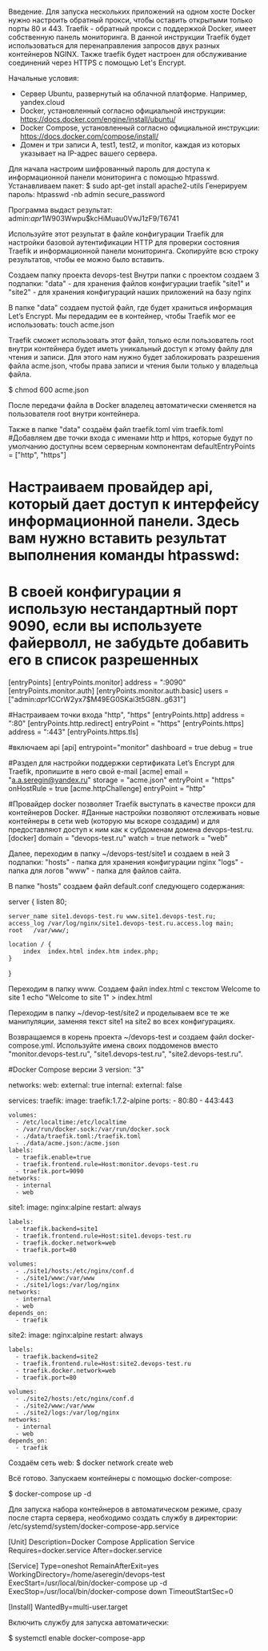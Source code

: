 Введение.
Для запуска нескольких приложений на одном хосте Docker нужно настроить обратный прокси, чтобы оставить открытыми только порты 80 и 443.
Traefik - обратный прокси с поддержкой Docker, имеет собственную панель мониторинга. В данной инструкции Traefik будет использоваться для перенаправления запросов двух разных контейнеров NGINX. Также traefik будет настроен для обслуживание соединений через HTTPS с помощью Let's Encrypt.

Начальные условия:
- Сервер Ubuntu, развернутый на облачной платформе. Например, yandex.cloud
- Docker, установленный согласно официальной инструкции: https://docs.docker.com/engine/install/ubuntu/
- Docker Compose, установленный согласно официальной инструкции: https://docs.docker.com/compose/install/
- Домен и три записи A, test1, test2, и monitor, каждая из которых указывает на IP-адрес вашего сервера.

Для начала настроим шифрованный пароль для доступа к информационной панели мониторинга с помощью htpasswd.
Устанавливаем пакет:
$ sudo apt-get install apache2-utils
Генерируем пароль:
htpasswd -nb admin secure_password

Программа выдаст результат:
admin:$apr1$W903Wwpu$kcHiMuau0VwJ1zF9/T6741

Используйте этот результат в файле конфигурации Traefik для настройки базовой аутентификации HTTP для проверки состояния Traefik и информационной панели мониторинга. Скопируйте всю строку результатов, чтобы ее можно было вставить.

Создаем папку проекта devops-test
Внутри папки с проектом создаем 3 подпапки:
"data" - для хранения файлов конфигурации traefik
"site1" и "site2" - для хранения конфигураций наших приложений на базу nginx

В папке "data" создаем пустой файл, где будет храниться информация Let’s Encrypt. Мы передадим ее в контейнер, чтобы Traefik мог ее использовать:
touch acme.json

Traefik сможет использовать этот файл, только если пользователь root внутри контейнера будет иметь уникальный доступ к этому файлу для чтения и записи. Для этого нам нужно будет заблокировать разрешения файла acme.json, чтобы права записи и чтения были только у владельца файла.

$ chmod 600 acme.json

После передачи файла в Docker владелец автоматически сменяется на пользователя root внутри контейнера.

Также в папке "data" создаём файл traefik.toml
vim traefik.toml
#Добавляем две точки входа с именами http и https, которые будут по умолчанию доступны всем серверным компонентам
defaultEntryPoints = ["http", "https"]

# Настраиваем провайдер api, который дает доступ к интерфейсу информационной панели. Здесь вам нужно вставить результат выполнения команды htpasswd:
# В своей конфигурации я использую нестандартный порт 9090, если вы используете файерволл, не забудьте добавить его в список разрешенных
[entryPoints]
  [entryPoints.monitor]
    address = ":9090"
    [entryPoints.monitor.auth]
      [entryPoints.monitor.auth.basic]
        users = ["admin:$apr1$CCrW2yx7$M49EG0SKai3t5G8N..g631"]

#Настраиваем точки входа "http", "https"
[entryPoints.http]
    address = ":80"
      [entryPoints.http.redirect]
        entryPoint = "https"
[entryPoints.https]
    address = ":443"
      [entryPoints.https.tls]

#включаем api
[api]
entrypoint="monitor"
dashboard = true
debug = true

#Раздел для настройки поддержки сертификата Let’s Encrypt для Traefik, пропишите в него свой e-mail
[acme]
email = "a.a.seregin@yandex.ru"
storage = "acme.json"
entryPoint = "https"
onHostRule = true
  [acme.httpChallenge]
  entryPoint = "http"

#Провайдер docker позволяет Traefik выступать в качестве прокси для контейнеров Docker.
#Данные настройки позволяют отслеживать новые контейнеры в сети web (которую мы вскоре создадим) и для предоставляют доступ к ним как к субдоменам домена devops-test.ru.
[docker]
domain = "devops-test.ru"
watch = true
network = "web"

Далее, переходим в папку ~/devops-test/site1 и  создаем в ней 3 подпапки:
"hosts" - папка для хранения конфигурации nginx
"logs" - папка для логов
"www" - папка для файлов сайта.

В папке "hosts" создаем файл default.conf следующего содержания:

server {
	listen 80;

	server_name site1.devops-test.ru www.site1.devops-test.ru;
	access_log /var/log/nginx/site1.devops-test.ru.access.log main;
	root   /var/www/;

	location / {
		index  index.html index.htm index.php;
	}
	
}

Переходим в папку www. Создаем файл index.html с текстом Welcome to site 1 
echo "Welcome to site 1" > index.html

Переходим в папку ~/devop-test/site2 и проделываем все те же манипуляции, заменяя текст site1 на site2 во всех конфигурациях.

Возвращаемся в корень проекта ~/devops-test и создаем файл docker-compose.yml. Используйте имена своих поддоменов вместо "monitor.devops-test.ru", "site1.devops-test.ru", "site2.devops-test.ru".

#Docker Compose версии 3
version: "3"

networks:
  web:
    external: true
  internal:
    external: false

services:
  traefik:
    image: traefik:1.7.2-alpine 
    ports:
      - 80:80
      - 443:443
  
    volumes:
      - /etc/localtime:/etc/localtime
      - /var/run/docker.sock:/var/run/docker.sock
      - ./data/traefik.toml:/traefik.toml
      - ./data/acme.json:/acme.json
    labels:
      - traefik.enable=true
      - traefik.frontend.rule=Host:monitor.devops-test.ru
      - traefik.port=9090
    networks:
      - internal
      - web

  site1:
    image: nginx:alpine
    restart: always

    labels:
      - traefik.backend=site1
      - traefik.frontend.rule=Host:site1.devops-test.ru
      - traefik.docker.network=web
      - traefik.port=80

    volumes:
      - ./site1/hosts:/etc/nginx/conf.d
      - ./site1/www:/var/www
      - ./site1/logs:/var/log/nginx
    networks:
      - internal
      - web
    depends_on:
      - traefik

  site2:
    image: nginx:alpine
    restart: always

    labels:
      - traefik.backend=site2
      - traefik.frontend.rule=Host:site2.devops-test.ru
      - traefik.docker.network=web
      - traefik.port=80

    volumes:
      - ./site2/hosts:/etc/nginx/conf.d
      - ./site2/www:/var/www
      - ./site2/logs:/var/log/nginx
    networks:
      - internal
      - web
    depends_on:
      - traefik

Создаём сеть web:
$ docker network create web

Всё готово. Запускаем контейнеры с помощью docker-compose:

$ docker-compose up -d

Для запуска набора контейнеров в автоматическом режиме, сразу после старта сервера, необходимо создать службу в директории: /etc/systemd/system/docker-compose-app.service

[Unit]
Description=Docker Compose Application Service
Requires=docker.service
After=docker.service

[Service]
Type=oneshot
RemainAfterExit=yes
WorkingDirectory=/home/aseregin/devops-test
ExecStart=/usr/local/bin/docker-compose up -d
ExecStop=/usr/local/bin/docker-compose down
TimeoutStartSec=0

[Install]
WantedBy=multi-user.target

Включить службу для запуска автоматически:

$ systemctl enable docker-compose-app


